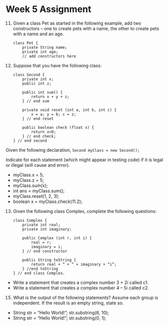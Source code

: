 # Week 5 Assignment

11. Given a class Pet as started in the following example, add two constructors – one to create pets with a name, the other to create pets with a name and an age.
    ```
    class Pet {
        private String name;
        private int age;
        // add constructors here
    ```
12. Suppose that you have the following class:
    ```
    class Second {
        private int x;
        public int z;
    
        public int sum() {
            return x + y + z;
        } // end sum
        
        private void reset (int a, int b, int c) {
            x = a; y = b; c = z;
        } // end reset
        
        public boolean check (float x) {
            return x<0;
        } // end check;
    } // end second
    ```
Given the following declaration,
    ```
    Second myClass = new Second();
    ```

Indicate for each statement (which might appear in testing code) if it is legal or illegal (will cause and error).
- myClass.x = 5;
- myClass.z = 5;
- myClass.sum(x);
- int ans = myClass.sum();
- myClass.reset(1, 2, 3);
- boolean x = myClass.check(11.2);

13. Given the following class Complex, complete the following questions:
    ```
    class Complex {
        private int real;
        private int imaginary;
        
        public Complex (int r, int i) {
            real = r;
            imaginary = i;
        } // end constructor
        
        public String toString {
            return real + “ + “ + imaginary + “i”;
        } //end toString
    } // end class Complex.
    ```
- Write a statement that creates a complex number 3 + 2i called c1.
- Write a statement that creates a complex number 4 – 5i called c2.

15. What is the output of the following statements? Assume each group is independent. If the result is an empty string, state so.
- String str = “Hello World!”;
str.substring(6, 10);
- String str = “Hello World!”;
str.substring(0, 1);